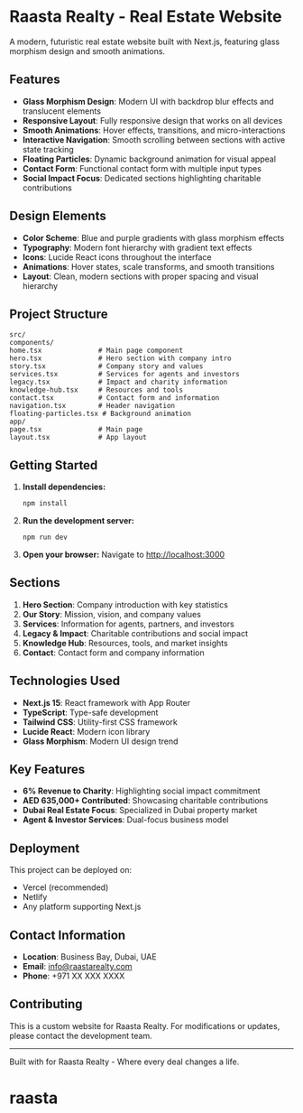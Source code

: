 # Raasta Realty - Real Estate Website

A modern, futuristic real estate website built with Next.js, featuring glass morphism design and smooth animations.

## Features

- **Glass Morphism Design**: Modern UI with backdrop blur effects and translucent elements
- **Responsive Layout**: Fully responsive design that works on all devices
- **Smooth Animations**: Hover effects, transitions, and micro-interactions
- **Interactive Navigation**: Smooth scrolling between sections with active state tracking
- **Floating Particles**: Dynamic background animation for visual appeal
- **Contact Form**: Functional contact form with multiple input types
- **Social Impact Focus**: Dedicated sections highlighting charitable contributions

## Design Elements

- **Color Scheme**: Blue and purple gradients with glass morphism effects
- **Typography**: Modern font hierarchy with gradient text effects
- **Icons**: Lucide React icons throughout the interface
- **Animations**: Hover states, scale transforms, and smooth transitions
- **Layout**: Clean, modern sections with proper spacing and visual hierarchy

## Project Structure

```
src/
components/
home.tsx              # Main page component
hero.tsx              # Hero section with company intro
story.tsx             # Company story and values
services.tsx          # Services for agents and investors
legacy.tsx            # Impact and charity information
knowledge-hub.tsx     # Resources and tools
contact.tsx           # Contact form and information
navigation.tsx        # Header navigation
floating-particles.tsx # Background animation
app/
page.tsx              # Main page
layout.tsx            # App layout
```

## Getting Started

1. **Install dependencies:**
   ```bash
   npm install
   ```

2. **Run the development server:**
   ```bash
   npm run dev
   ```

3. **Open your browser:**
   Navigate to [http://localhost:3000](http://localhost:3000)

## Sections

1. **Hero Section**: Company introduction with key statistics
2. **Our Story**: Mission, vision, and company values
3. **Services**: Information for agents, partners, and investors
4. **Legacy & Impact**: Charitable contributions and social impact
5. **Knowledge Hub**: Resources, tools, and market insights
6. **Contact**: Contact form and company information

## Technologies Used

- **Next.js 15**: React framework with App Router
- **TypeScript**: Type-safe development
- **Tailwind CSS**: Utility-first CSS framework
- **Lucide React**: Modern icon library
- **Glass Morphism**: Modern UI design trend

## Key Features

- **6% Revenue to Charity**: Highlighting social impact commitment
- **AED 635,000+ Contributed**: Showcasing charitable contributions
- **Dubai Real Estate Focus**: Specialized in Dubai property market
- **Agent & Investor Services**: Dual-focus business model

## Deployment

This project can be deployed on:
- Vercel (recommended)
- Netlify
- Any platform supporting Next.js

## Contact Information

- **Location**: Business Bay, Dubai, UAE
- **Email**: info@raastarealty.com
- **Phone**: +971 XX XXX XXXX

## Contributing

This is a custom website for Raasta Realty. For modifications or updates, please contact the development team.

---

Built with for Raasta Realty - Where every deal changes a life.
# raasta
